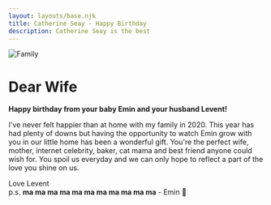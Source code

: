 ```yaml
---
layout: layouts/base.njk
title: Catherine Seay - Happy Birthday
description: Catherine Seay is the best
---
```


![Family](/images/family.jpg "Family")

# Dear Wife

**Happy birthday from your baby Emin and your husband Levent!**

I've never felt happier than at home with my family in 2020. This year has had plenty of downs but having the opportunity to watch Emin grow with you in our little home has been a wonderful gift. You're the perfect wife, mother, internet celebrity, baker, cat mama and best friend anyone could wish for. You spoil us everyday and we can only hope to reflect a part of the love you shine on us.

Love Levent  
p.s. **ma ma ma ma ma ma ma ma ma ma ma** - Emin 🐥
